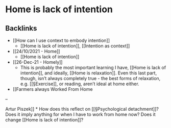 # Home is lack of intention

## Backlinks
* [[How can I use context to embody intention]]
	* [[Home is lack of intention]], [[Intention as context]]
* [[24/10/2021 - Home]]
	* [[Home is lack of intention]]
* [[26-Dec-21 - Homely]]
	* This is probably the most important learning I have, [[Home is lack of intention]], and ideally, [[Home is relaxation]]. Even this last part, though, isn’t always completely true - the best forms of relaxation, e.g. [[§Exercise]], or reading, aren’t ideal at home either.
* [[Farmers always Worked From Home 

–

 Artur Piszek]]
	* How does this reflect on [[§Psychological detachment]]? Does it imply anything for when I have to work from home now? Does it change [[Home is lack of intention]]?

<!-- {BearID:BBE365A9-ADBC-4E40-99AB-7903CE5287B8-956-000000246FE46F1F} -->
